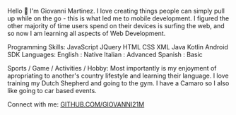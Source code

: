 Hello 👋
I'm Giovanni Martinez. I love creating things people can simply pull up while on the go - this is what led me to mobile development.
I figured the other majority of time users spend on their devices is surfing the web, and so now I am learning all aspects of Web Development.

Programming Skills:
JavaScript
JQuery
HTML
CSS
XML
Java
Kotlin
Android SDK
Languages:
English : Native
󠁧󠁢󠁥Italian : Advanced
Spanish : Basic

Sports / Game / Activities / Hobby:
Most importantly is my enjoyment of apropriating to another's country lifestyle and learning their language. I love training my Dutch Shepherd 
and going to the gym. I have a Camaro so I also like going to car based events.

Connect with me:
[GITHUB.COM/GIOVANNI21M](github.com/giovanni21m)
